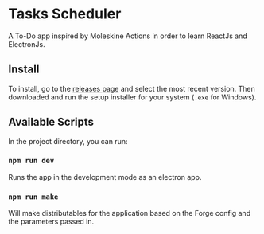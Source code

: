 # Tasks Scheduler

A To-Do app inspired by Moleskine Actions in order to learn ReactJs and ElectronJs.

## Install

To install, go to the [releases page](https://github.com/CloudyDino/tasks-scheduler/releases) and select the most recent version. Then downloaded and run the setup installer for your system (`.exe` for Windows).

## Available Scripts

In the project directory, you can run:

### `npm run dev`

Runs the app in the development mode as an electron app.

### `npm run make`

Will make distributables for the application based on the Forge config and the parameters passed in.

